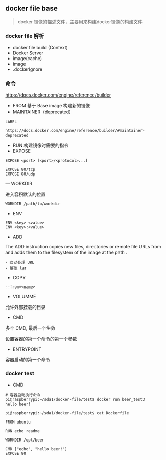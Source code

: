 ## docker file base

> docker 镜像的描述文件，主要用来构建docker镜像的构建文件

### docker file 解析


- docker file build (Context)
- Docker Server
- image(cache)
- image
- .dockerIgnore


### 命令

https://docs.docker.com/engine/reference/builder

- FROM  基于 Base image 构建新的镜像
- MAINTAINER（deprecated）

```
LABEL

https://docs.docker.com/engine/reference/builder/#maintainer-deprecated
```
- RUN 构建镜像时需要的指令
- EXPOSE 

```
EXPOSE <port> [<port>/<protocol>...]

EXPOSE 80/tcp
EXPOSE 80/udp
```

— WORKDIR 

进入容积默认的位置
```
WORKDIR /path/to/workdir
```

- ENV

```
ENV <key> <value>
ENV <key>:<value>
```

- ADD

The ADD instruction copies new files, directories or remote file URLs from <src> and adds them to the filesystem of the image at the path <dest>.

```
- 自动处理 URL
- 解压 tar
```

- COPY

```
--from=<name>
```

- VOLUMME

允许外部挂载的目录

- CMD

多个 CMD, 最后一个生效

设置容器的第一个命令的第一个参数

- ENTRYPOINT

容器启动的第一个命令


### docker test


- CMD

```
# 容器启动执行命令
pi@raspberrypi:~/sda1/docker-file/test$ docker run beer_test3
hello beer!

pi@raspberrypi:~/sda1/docker-file/test$ cat Dockerfile 

FROM ubuntu

RUN echo readme

WORKDIR /opt/beer

CMD ["echo", "hello beer!"]
EXPOSE 80
```












